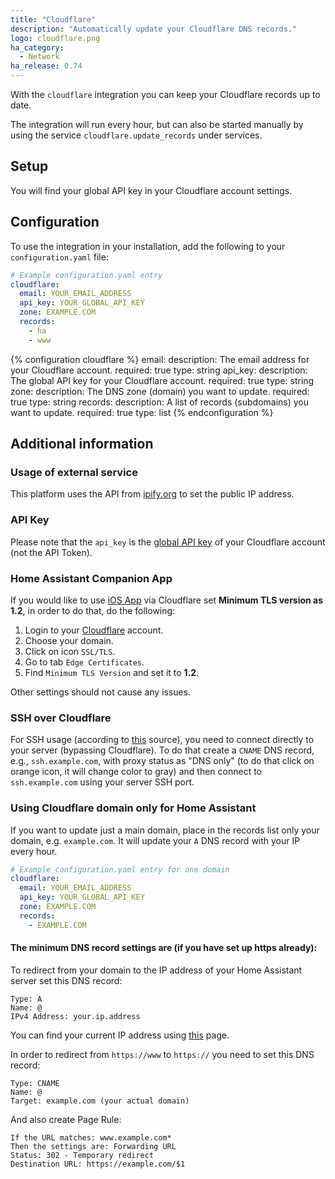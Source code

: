 ```yaml
---
title: "Cloudflare"
description: "Automatically update your Cloudflare DNS records."
logo: cloudflare.png
ha_category:
  - Network
ha_release: 0.74
---
```


With the `cloudflare` integration you can keep your Cloudflare records up to date.

The integration will run every hour, but can also be started manually by using the service `cloudflare.update_records` under services.

## Setup

You will find your global API key in your Cloudflare account settings.

## Configuration

To use the integration in your installation, add the following to your `configuration.yaml` file:

```yaml
# Example configuration.yaml entry
cloudflare:
  email: YOUR_EMAIL_ADDRESS
  api_key: YOUR_GLOBAL_API_KEY
  zone: EXAMPLE.COM
  records:
    - ha
    - www
```

{% configuration cloudflare %}
email:
  description: The email address for your Cloudflare account.
  required: true
  type: string
api_key:
  description: The global API key for your Cloudflare account.
  required: true
  type: string
zone:
  description: The DNS zone (domain) you want to update.
  required: true
  type: string
records:
  description: A list of records (subdomains) you want to update.
  required: true
  type: list
{% endconfiguration %}

## Additional information

### Usage of external service

This platform uses the API from [ipify.org](https://www.ipify.org/) to set the public IP address.


### API Key

Please note that the `api_key` is the [global API key](https://support.cloudflare.com/hc/en-us/articles/200167836-Managing-API-Tokens-and-Keys#12345682) of your Cloudflare account (not the API Token).


### Home Assistant Companion App

If you would like to use [iOS App](https://companion.home-assistant.io/) via Cloudflare set **Minimum TLS version as 1.2**, in order to do that, do the following:
1. Login to your [Cloudflare](https://dash.cloudflare.com/) account.
2. Choose your domain.
3. Click on icon `SSL/TLS`.
4. Go to tab `Edge Certificates`.
5. Find `Minimum TLS Version` and set it to **1.2**.

Other settings should not cause any issues.


### SSH over Cloudflare

For SSH usage (according to [this](https://blog.cloudflare.com/cloudflare-now-supporting-more-ports/) source), you need to connect directly to your server (bypassing Cloudflare). To do that create a `CNAME` DNS record, e.g., `ssh.example.com`, with proxy status as "DNS only" (to do that click on orange icon, it will change color to gray) and then connect to `ssh.example.com` using your server SSH port.


### Using Cloudflare domain only for Home Assistant

If you want to update just a main domain, place in the records list only your domain, e.g. `example.com`. It will update your `A` DNS record with your IP every hour.

```yaml
# Example configuration.yaml entry for one domain
cloudflare:
  email: YOUR_EMAIL_ADDRESS
  api_key: YOUR_GLOBAL_API_KEY
  zone: EXAMPLE.COM
  records:
    - EXAMPLE.COM
```

#### The minimum DNS record settings are (if you have set up https already):

To redirect from your domain to the IP address of your Home Assistant server set this DNS record:
```
Type: A
Name: @
IPv4 Address: your.ip.address
```
You can find your current IP address using [this](https://api.ipify.org/) page.


In order to redirect from `https://www` to `https://` you need to set this DNS record:
```
Type: CNAME
Name: @
Target: example.com (your actual domain)
```

And also create Page Rule:
```
If the URL matches: www.example.com*
Then the settings are: Forwarding URL
Status: 302 - Temporary redirect
Destination URL: https://example.com/$1
```
